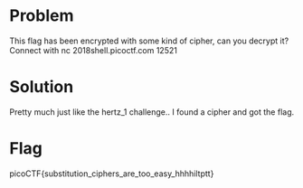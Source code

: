 # Problem
This flag has been encrypted with some kind of cipher, can you decrypt it? Connect with nc 2018shell.picoctf.com 12521

# Solution
Pretty much just like the hertz_1 challenge.. I found a cipher and got the flag.

# Flag
picoCTF{substitution_ciphers_are_too_easy_hhhhiltptt}
